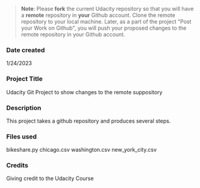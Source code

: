 >**Note**: Please **fork** the current Udacity repository so that you will have a **remote** repository in **your** Github account. Clone the remote repository to your local machine. Later, as a part of the project "Post your Work on Github", you will push your proposed changes to the remote repository in your Github account.

### Date created
1/24/2023
### Project Title
Udacity Git Project to show changes to the remote suppository

### Description
This project takes a github repository and produces several steps.

### Files used
bikeshare.py
chicago.csv
washington.csv
new_york_city.csv
### Credits
Giving credit to the Udacity Course
